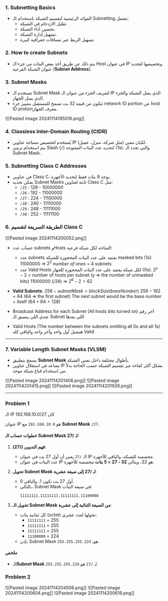 

### 1. Subnetting Basics
   - الفوائد الرئيسية لتقسيم الشبكة باستخدام الـ Subnetting تشمل:
     - تقليل الازدحام في الشبكة.
     - تحسين أداء الشبكة.
     - تسهيل إدارة الشبكة.
     - تسهيل الربط عبر مسافات جغرافية كبيرة.

### 2. How to create Subnets
   - يتم ذلك عن طريق أخذ بعض البتات من جزء الـ Host في عنوان IP وتخصيصها لتحديد عنوان الشبكة الفرعية (**Subnet Address**).

### 3. Subnet Masks
   - تستخدم الـ Subnet Mask لتعريف الجزء من عنوان الـ IP الذي يمثل الشبكة والجزء الذي يمثل الجهاز.
   - تتكون من قيمة 32 بت تسمح للمستقبل بتمييز جزء network ID portion عن host ID protionمعرف الجهاز.

![[Pasted image 20241114195016.png]]
### 4. Classless Inter-Domain Routing (CIDR)
   - يُستخدم لتخصيص مساحة عناوين IP لكيان معين (مثل شركة، منزل، عميل).
   - يتم استخدام ترميز Slash (`/`) لتحديد عدد البتات المفتوحة (1s)، والتي تحدد الـ Subnet Mask.

### 5. Subnetting Class C Addresses
   - في عناوين Class C، يوجد 8 بتات فقط لتحديد الأجهزة.
   - يمكن تحديد Subnet Masks ثابتة لعناوين Class C مثل:
     - `/25` : 128 - 10000000
     - `/26` : 192 - 11000000
     - `/27` : 224 - 11100000
     - `/28` : 240 - 11110000
     - `/29` : 248 -  11111000
     - `/30` : 252 - 11111100

### 6. الطريقة السريعة لتقسيم Class C
![[Pasted image 20241114200052.png]]
   - حساب عدد subnets وHosts المتاحة لكل شبكة فرعية:
     - عدد subnets يعتمد على عدد البتات المحجوزة للشبكة masked bits (1s).
       11000000 => $2^2$ *number of ones* = 4 subnets
     - عدد Valid Hosts لكل شبكة يعتمد على عدد البتات المحجوزة للجهاز (0s).
       $2^y - 2$ = number of hosts per subnet (y => the number of unmasked bits)
       11000000 (/26) => $2^6 - 2 = 62$ 

- **Valid Subnets**: $256 - subnetMask = blockSize (baseNumber)$
  $256 - 192 = 64$ (64 => the first subnet)
  The next subnet would be the base number + itself ($64 + 64 = 128$)
- Broadcast Address for each Subnet (All hosts bits turned on)
  آخر رقم عندي اللي بيسبق الـ Subnet اللي بعدها
- Valid Hosts (The number between the subnets omitting all 0s and all 1s)
  هنشيل أول واحد وآخر واحد والباقي كله Valid

---


### 7. Variable Length Subnet Masks (VLSM)
- يسمح بتطبيق **Subnet Mask** بأطوال مختلفة داخل نفس الشبكة.
- يساعد في استغلال عناوين IP بشكل أكثر كفاءة عبر تقسيم الشبكة حسب الحاجة بدلاً من استخدام قناع شبكة موحد.

![[Pasted image 20241114201406.png]]
![[Pasted image 20241114201415.png]]
![[Pasted image 20241114201926.png]]

---

### Problem 1
الـ IP كان 192.168.10.0/27

عنوان IP هو `192.168.10.0` مع **Subnet Mask** `/27`.

#### خطوات حساب الـ Subnet Mask لـ /27:

1. **فهم التدوين (/27)**:
   - الـ `/27` يعني أن أول 27 بت في عنوان IP مخصصة للشبكة، والباقي للأجهزة.
   - عدد البتات في عنوان IP هو 32، وبتالي **32 - 27 = 5 بتات** مخصصة للأجهزة.

2. **تحويل Subnet Mask لـ /27 إلى صيغة عشرية**:
   - أول 27 بت تكون 1، والباقي 0.
   - بالتالي، Subnet Mask في صيغة البتات:
     ```
     11111111.11111111.11111111.11100000
     ```

3. **تحويل الـ Subnet Mask من الصيغة الثنائية إلى عشرية**:
   - كل ثمانية بتات (octet) نحولها لعدد عشري:
     - `11111111` = 255
     - `11111111` = 255
     - `11111111` = 255
     - `11100000` = 224
   - إذن، Subnet Mask هو: `255.255.255.224`.

#### ملخص
- الـ**Subnet Mask** لـ `/27` هو `255.255.255.224`.

### Problem 2
![[Pasted image 20241114204506.png]]
![[Pasted image 20241114200604.png]]
![[Pasted image 20241114200619.png]]